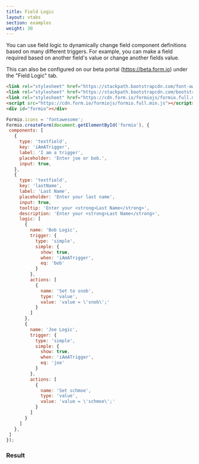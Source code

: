 ```yaml
---
title: Field Logic
layout: vtabs
section: examples
weight: 30
---
```

You can use field logic to dynamically change field component definitions based on many different triggers. For example, you can make a field required based on another field's value or change another fields value.

This can also be configured on our beta portal (https://beta.form.io) under the "Field Logic" tab.

```html
<link rel="stylesheet" href="https://stackpath.bootstrapcdn.com/font-awesome/4.7.0/css/font-awesome.min.css">
<link rel="stylesheet" href="https://stackpath.bootstrapcdn.com/bootstrap/4.1.3/css/bootstrap.min.css">
<link rel="stylesheet" href="https://cdn.form.io/formiojs/formio.full.min.css">
<script src="https://cdn.form.io/formiojs/formio.full.min.js"></script>
<div id="formio"></div>
```

```js
Formio.icons = 'fontawesome';
Formio.createForm(document.getElementById('formio'), {
 components: [
   {
     type: 'textfield',
     key: 'iAmATrigger',
     label: 'I am a trigger',
     placeholder: 'Enter joe or bob.',
     input: true,
   },
   {
     type: 'textfield',
     key: 'lastName',
     label: 'Last Name',
     placeholder: 'Enter your last name',
     input: true,
     tooltip: 'Enter your <strong>Last Name</strong>',
     description: 'Enter your <strong>Last Name</strong>',
     logic: [
       {
         name: 'Bob Logic',
         trigger: {
           type: 'simple',
           simple: {
             show: true,
             when: 'iAmATrigger',
             eq: 'bob'
           }
         },
         actions: [
           {
             name: 'Set to snob',
             type: 'value',
             value: 'value = \'snob\';'
           }
         ]
       },
       {
         name: 'Joe Logic',
         trigger: {
           type: 'simple',
           simple: {
             show: true,
             when: 'iAmATrigger',
             eq: 'joe'
           }
         },
         actions: [
           {
             name: 'Set schmoe',
             type: 'value',
             value: 'value = \'schmoe\';'
           }
         ]
       }
     ]
   },
 ]
});
```

<h3>Result</h3>
<div class="card card-body bg-light">
<div id="formio"></div>
<script type="text/javascript">
Formio.createForm(document.getElementById('formio'), {
 components: [
   {
     type: 'textfield',
     key: 'iAmATrigger',
     label: 'I am a trigger',
     placeholder: 'Enter joe or bob.',
     input: true,
   },
   {
     type: 'textfield',
     key: 'lastName',
     label: 'Last Name',
     placeholder: 'Enter your last name',
     input: true,
     tooltip: 'Enter your <strong>Last Name</strong>',
     description: 'Enter your <strong>Last Name</strong>',
     logic: [
       {
         name: 'Bob Logic',
         trigger: {
           type: 'simple',
           simple: {
             show: true,
             when: 'iAmATrigger',
             eq: 'bob'
           }
         },
         actions: [
           {
             name: 'Set to snob',
             type: 'value',
             value: 'value = \'snob\';'
           }
         ]
       },
       {
         name: 'Joe Logic',
         trigger: {
           type: 'simple',
           simple: {
             show: true,
             when: 'iAmATrigger',
             eq: 'joe'
           }
         },
         actions: [
           {
             name: 'Set schmoe',
             type: 'value',
             value: 'value = \'schmoe\';'
           }
         ]
       }
     ]
   },
 ]
}
);
</script>
</div>

